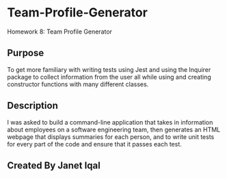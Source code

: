 # Team-Profile-Generator
Homework 8: Team Profile Generator 
## Purpose
To get more familiary with writing tests using Jest and using the Inquirer package to collect information from the user all while using and creating constructor functions with many different classes.
## Description
I was asked to build a command-line application that takes in information about employees on a software engineering team, then generates an HTML webpage that displays summaries for each person, and to write unit tests for every part of the code and ensure that it passes each test.
## Created By Janet Iqal
